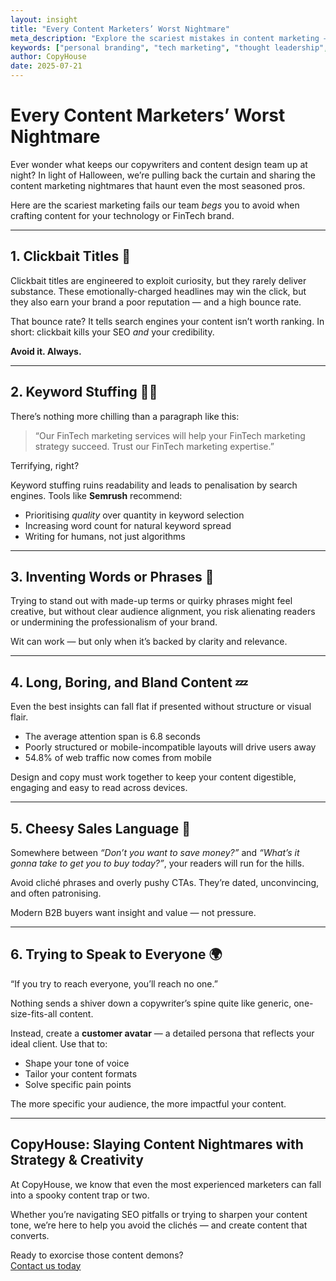 ```yaml
---
layout: insight
title: "Every Content Marketers’ Worst Nightmare"
meta_description: "Explore the scariest mistakes in content marketing — from keyword stuffing to cheesy sales lines — and learn how to avoid them like a pro."
keywords: ["personal branding", "tech marketing", "thought leadership", "LinkedIn marketing", "B2B strategy"]
author: CopyHouse
date: 2025-07-21
---
```


# Every Content Marketers’ Worst Nightmare

Ever wonder what keeps our copywriters and content design team up at night? In light of Halloween, we’re pulling back the curtain and sharing the content marketing nightmares that haunt even the most seasoned pros.

Here are the scariest marketing fails our team *begs* you to avoid when crafting content for your technology or FinTech brand.

---

## 1. Clickbait Titles 🎣

Clickbait titles are engineered to exploit curiosity, but they rarely deliver substance. These emotionally-charged headlines may win the click, but they also earn your brand a poor reputation — and a high bounce rate.

That bounce rate? It tells search engines your content isn’t worth ranking. In short: clickbait kills your SEO *and* your credibility.

**Avoid it. Always.**

---

## 2. Keyword Stuffing 🧟‍♂️

There’s nothing more chilling than a paragraph like this:

> “Our FinTech marketing services will help your FinTech marketing strategy succeed. Trust our FinTech marketing expertise.”

Terrifying, right?

Keyword stuffing ruins readability and leads to penalisation by search engines. Tools like **Semrush** recommend:

- Prioritising *quality* over quantity in keyword selection
- Increasing word count for natural keyword spread
- Writing for humans, not just algorithms

---

## 3. Inventing Words or Phrases 🧪

Trying to stand out with made-up terms or quirky phrases might feel creative, but without clear audience alignment, you risk alienating readers or undermining the professionalism of your brand.

Wit can work — but only when it’s backed by clarity and relevance.

---

## 4. Long, Boring, and Bland Content 💤

Even the best insights can fall flat if presented without structure or visual flair.

- The average attention span is 6.8 seconds
- Poorly structured or mobile-incompatible layouts will drive users away
- 54.8% of web traffic now comes from mobile

Design and copy must work together to keep your content digestible, engaging and easy to read across devices.

---

## 5. Cheesy Sales Language 🧀

Somewhere between *“Don’t you want to save money?”* and *“What’s it gonna take to get you to buy today?”*, your readers will run for the hills.

Avoid cliché phrases and overly pushy CTAs. They’re dated, unconvincing, and often patronising.

Modern B2B buyers want insight and value — not pressure.

---

## 6. Trying to Speak to Everyone 🌍

“If you try to reach everyone, you’ll reach no one.”

Nothing sends a shiver down a copywriter’s spine quite like generic, one-size-fits-all content.

Instead, create a **customer avatar** — a detailed persona that reflects your ideal client. Use that to:

- Shape your tone of voice
- Tailor your content formats
- Solve specific pain points

The more specific your audience, the more impactful your content.

---

## CopyHouse: Slaying Content Nightmares with Strategy & Creativity

At CopyHouse, we know that even the most experienced marketers can fall into a spooky content trap or two.

Whether you’re navigating SEO pitfalls or trying to sharpen your content tone, we’re here to help you avoid the clichés — and create content that converts.

Ready to exorcise those content demons?  
[Contact us today](https://www.copyhouse.io/contact)

